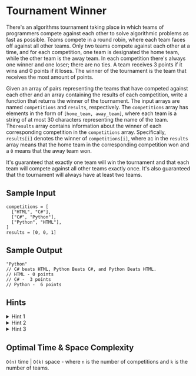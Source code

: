 # Tournament Winner

There's an algorithms tournament taking place in which teams of programmers compete against each other to solve algorithmic problems as fast as possible. Teams compete in a round robin, where each team faces off against all other teams. Only two teams compete against each other at a time, and for each competition, one team is designated the home team, while the other team is the away team. In each competition there's always one winner and one loser; there are no ties. A team receives 3 points if it wins and 0 points if it loses. The winner of the tournament is the team that receives the most amount of points.

Given an array of pairs representing the teams that have competed against each other and an array containing the results of each competition, write a function that returns the winner of the tournament. The input arrays are named `competitions` and `results`, respectively. The `competitions` array has elements in the form of `[home_team, away_team]`, where each team is a string of at most 30 characters representing the name of the team. The`results` array contains information about the winner of each corresponding competition in the `competitions` array. Specifically, `results[i]` denotes the winner of `competitions[i]`, where a`1` in the `results` array means that the home team in the corresponding competition won and a `0` means that the away team won.

It's guaranteed that exactly one team will win the tournament and that each team will compete against all other teams exactly once. It's also guaranteed that the tournament will always have at least two teams.

## Sample Input

```plaintext
competitions = [
  ["HTML", "C#"],
  ["C#", "Python"],
  ["Python", "HTML"],
]
results = [0, 0, 1]
```

## Sample Output

```plaintext
"Python"
// C# beats HTML, Python Beats C#, and Python Beats HTML.
// HTML - 0 points 
// C# -  3 points
// Python -  6 points
```

## Hints

<details>
<summary>Hint 1</summary>

Don't overcomplicate this problem. How would you solve it by hand? Consider that approach, and try to translate it into code.

</details>

<details>
<summary>Hint 2</summary>

Use a hash table to store the total points collected by each team, with the team names as keys in the hash table. Once you know how many points each team has, how can you determine which one is the winner?

</details>

<details>
<summary>Hint 3</summary>

Loop through all of the competitions, and update the hash table at every iteration. For each competition, consider the name of the winning team; if the name already exists in the hash table, update that entry by adding 3 points to it. If the team name doesn't exist in the hash table, add a new entry in the hash table with the key as the team name and the value as 3 (since the team won its first competition). While looping through all of the competitions, keep track of the team with the highest score, and at the end of the algorithm, return the team with the highest score.

</details>

## Optimal Time & Space Complexity

`O(n)` time | `O(k)` space - where `n` is the number of competitions and `k` is the number of teams.
